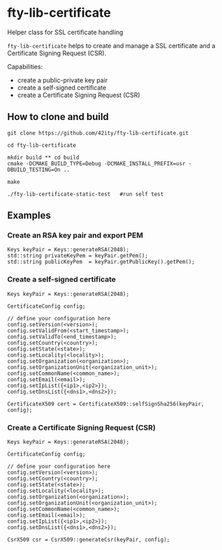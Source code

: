 # fty-lib-certificate

Helper class for SSL certificate handling

`fty-lib-certificate` helps to create and manage a SSL certificate and a Certificate Signing Request (CSR).

Capabilities:
- create a public-private key pair
- create a self-signed certificate
- create a Certificate Signing Request (CSR)

## How to clone and build
```
git clone https://github.com/42ity/fty-lib-certificate.git

cd fty-lib-certificate

mkdir build ** cd build
cmake -DCMAKE_BUILD_TYPE=Debug -DCMAKE_INSTALL_PREFIX=usr -DBUILD_TESTING=On ..

make

./fty-lib-certificate-static-test   #run self test
```

## Examples

### Create an RSA key pair and export PEM
```
Keys keyPair = Keys::generateRSA(2048);
std::string privateKeyPem = keyPair.getPem();
std::string publicKeyPem  = keyPair.getPublicKey().getPem();
```

### Create a self-signed certificate
```
Keys keyPair = Keys::generateRSA(2048);

CertificateConfig config;

// define your configuration here
config.setVersion(<version>);
config.setValidFrom(<start_timestamp>);
config.setValidTo(<end_timestamp>);
config.setCountry(<country>);
config.setState(<state>);
config.setLocality(<locality>);
config.setOrganization(<organization>);
config.setOrganizationUnit(<organization_unit>);
config.setCommonName(<common_name>);
config.setEmail(<email>);
config.setIpList({<ip1>,<ip2>});
config.setDnsList({<dns1>,<dns2>});

CertificateX509 cert = CertificateX509::selfSignSha256(keyPair, config);
```

### Create a Certificate Signing Request (CSR)
```
Keys keyPair = Keys::generateRSA(2048);

CertificateConfig config;

// define your configuration here
config.setVersion(<version>);
config.setCountry(<country>);
config.setState(<state>);
config.setLocality(<locality>);
config.setOrganization(<organization>);
config.setOrganizationUnit(<organization_unit>);
config.setCommonName(<common_name>);
config.setEmail(<email>);
config.setIpList({<ip1>,<ip2>});
config.setDnsList({<dns1>,<dns2>});

CsrX509 csr = CsrX509::generateCsr(keyPair, config);
```